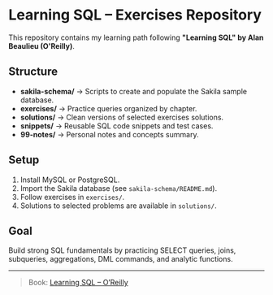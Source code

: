 # Learning SQL – Exercises Repository

This repository contains my learning path following **"Learning SQL" by Alan Beaulieu (O'Reilly)**.

## Structure
- **sakila-schema/** → Scripts to create and populate the Sakila sample database.
- **exercises/** → Practice queries organized by chapter.
- **solutions/** → Clean versions of selected exercises solutions.
- **snippets/** → Reusable SQL code snippets and test cases.
- **99-notes/** → Personal notes and concepts summary.

## Setup
1. Install MySQL or PostgreSQL.
2. Import the Sakila database (see `sakila-schema/README.md`).
3. Follow exercises in `exercises/`.
4. Solutions to selected problems are available in `solutions/`.

## Goal
Build strong SQL fundamentals by practicing SELECT queries, joins, subqueries, aggregations, DML commands, and analytic functions.

---
> Book: [Learning SQL – O’Reilly](https://www.oreilly.com/library/view/learning-sql-3rd/9781492057604/)

